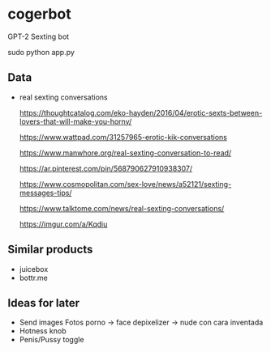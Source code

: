 # cogerbot
GPT-2 Sexting bot

sudo python app.py


## Data
- real sexting conversations

	https://thoughtcatalog.com/eko-hayden/2016/04/erotic-sexts-between-lovers-that-will-make-you-horny/

	https://www.wattpad.com/31257965-erotic-kik-conversations

	https://www.manwhore.org/real-sexting-conversation-to-read/

	https://ar.pinterest.com/pin/568790627910938307/

	https://www.cosmopolitan.com/sex-love/news/a52121/sexting-messages-tips/

	https://www.talktome.com/news/real-sexting-conversations/

	https://imgur.com/a/Kqdiu

## Similar products
- juicebox
- bottr.me

## Ideas for later

- Send images
	Fotos porno -> face depixelizer -> nude con cara inventada
- Hotness knob
- Penis/Pussy toggle
